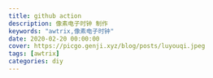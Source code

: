 ```yaml
---
title: github action
description: 像素电子时钟 制作 
keywords: "awtrix,像素电子时钟"
date: 2020-02-20 00:00:00
cover: https://picgo.genji.xyz/blog/posts/luyouqi.jpeg
tags: [awtrix]
categories: diy
---
```


